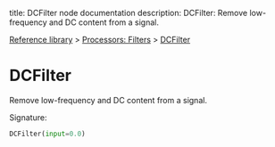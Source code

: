 title: DCFilter node documentation
description: DCFilter: Remove low-frequency and DC content from a signal.

[Reference library](../../index.md) > [Processors: Filters](../index.md) > [DCFilter](index.md)

# DCFilter

Remove low-frequency and DC content from a signal.

Signature:
```python
DCFilter(input=0.0)
```
